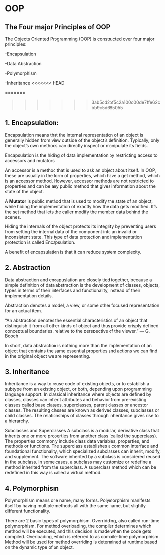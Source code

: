 # OOP


## The Four major Principles of OOP


The Objects Oriented Programming (OOP) is constructed over four major principles:


-Encapsulation


-Data Abstraction


-Polymorphism


-Inheritance
<<<<<<< HEAD

=======
>>>>>>> 3ab5cd2bf5c2a100c00de7ffe62cbb9c5d685055

## 1. Encapsulation:


Encapsulation means that the internal representation of an object is generally hidden from view outside of the object’s definition. Typically, only the object’s own methods can directly inspect or manipulate its fields.

Encapsulation is the hiding of data implementation by restricting access to accessors and mutators.

An accessor is a method that is used to ask an object about itself. In OOP, these are usually in the form of properties, which have a get method, which is an accessor method. However, accessor methods are not restricted to properties and can be any public method that gives information about the state of the object.

A **Mutator** is public method that is used to modify the state of an object, while hiding the implementation of exactly how the data gets modified. It’s the set method that lets the caller modify the member data behind the scenes.

Hiding the internals of the object protects its integrity by preventing users from setting the internal data of the component into an invalid or inconsistent state. This type of data protection and implementation protection is called Encapsulation.

A benefit of encapsulation is that it can reduce system complexity.

## 2. Abstraction


Data abstraction and encapuslation are closely tied together, because a simple definition of data abstraction is the development of classes, objects, types in terms of their interfaces and functionality, instead of their implementation details. 


Abstraction denotes a model, a view, or some other focused representation for an actual item.

“An abstraction denotes the essential characteristics of an object that distinguish it from all other kinds of object and thus provide crisply defined conceptual boundaries, relative to the perspective of the viewer.” — G. Booch

In short, data abstraction is nothing more than the implementation of an object that contains the same essential properties and actions we can find in the original object we are representing.

## 3. Inheritance


Inheritance is a way to reuse code of existing objects, or to establish a subtype from an existing object, or both, depending upon programming language support. In classical inheritance where objects are defined by classes, classes can inherit attributes and behavior from pre-existing classes called base classes, superclasses, parent classes or ancestor classes. The resulting classes are known as derived classes, subclasses or child classes. The relationships of classes through inheritance gives rise to a hierarchy.

Subclasses and Superclasses
A subclass is a modular, derivative class that inherits one or more properties from another class (called the superclass). The properties commonly include class data variables, properties, and methods or functions. The superclass establishes a common interface and foundational functionality, which specialized subclasses can inherit, modify, and supplement. The software inherited by a subclass is considered reused in the subclass.
In some cases, a subclass may customize or redefine a method inherited from the superclass. A superclass method which can be redefined in this way is called a virtual method.

## 4. Polymorphism
Polymorphism means one name, many forms. Polymorphism manifests itself by having multiple methods all with the same name, but slightly different functionality.


There are 2 basic types of polymorphism.
Overridding, also called run-time polymorphism. For method overloading, the compiler determines which method will be executed, and this decision is made when the code gets compiled.
Overloading, which is referred to as compile-time polymorphism. Method will be used for method overriding is determined at runtime based on the dynamic type of an object.
